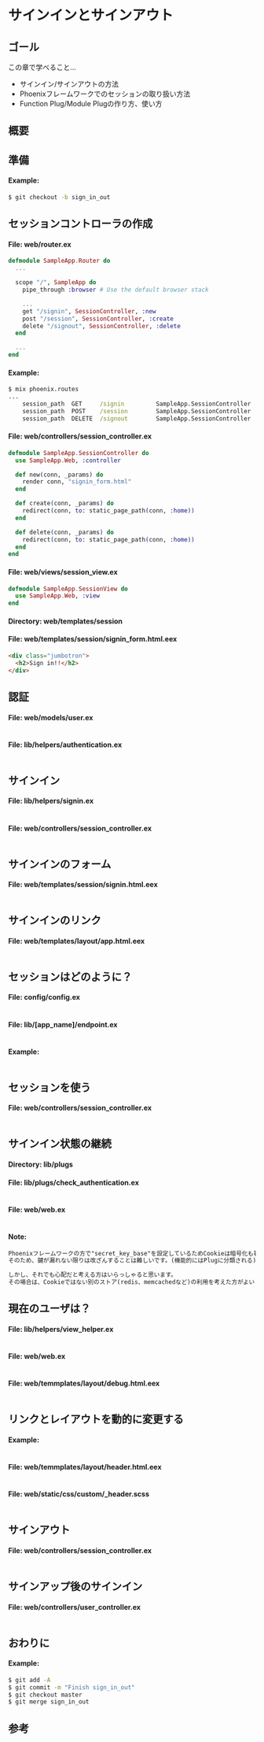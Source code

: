 # サインインとサインアウト

## ゴール

この章で学べること...

- サインイン/サインアウトの方法
- Phoenixフレームワークでのセッションの取り扱い方法
- Function Plug/Module Plugの作り方、使い方

## 概要

## 準備

#### Example:

```cmd
$ git checkout -b sign_in_out
```

## セッションコントローラの作成

#### File: web/router.ex

```elixir
defmodule SampleApp.Router do
  ...

  scope "/", SampleApp do
    pipe_through :browser # Use the default browser stack

    ...
    get "/signin", SessionController, :new
    post "/session", SessionController, :create
    delete "/signout", SessionController, :delete
  end

  ...
end
```

#### Example:

```cmd
$ mix phoenix.routes
...
    session_path  GET     /signin         SampleApp.SessionController :new
    session_path  POST    /session        SampleApp.SessionController :create
    session_path  DELETE  /signout        SampleApp.SessionController :delete
```

#### File: web/controllers/session_controller.ex

```elixir
defmodule SampleApp.SessionController do
  use SampleApp.Web, :controller

  def new(conn, _params) do
    render conn, "signin_form.html"
  end

  def create(conn, _params) do
    redirect(conn, to: static_page_path(conn, :home))
  end

  def delete(conn, _params) do
    redirect(conn, to: static_page_path(conn, :home))
  end
end
```

#### File: web/views/session_view.ex

```elixir
defmodule SampleApp.SessionView do
  use SampleApp.Web, :view
end
```

#### Directory: web/templates/session

#### File: web/templates/session/signin_form.html.eex

```html
<div class="jumbotron">
  <h2>Sign in!!</h2>
</div>
```

## 認証

#### File: web/models/user.ex

```elixir

```

#### File: lib/helpers/authentication.ex

```elixir

```

## サインイン

#### File: lib/helpers/signin.ex

```elixir

```

#### File: web/controllers/session_controller.ex

```elixir

```

## サインインのフォーム

#### File: web/templates/session/signin.html.eex

```html

```

## サインインのリンク

#### File: web/templates/layout/app.html.eex

```html

```

## セッションはどのように？

#### File: config/config.ex

```elixir

```

#### File: lib/[app_name]/endpoint.ex

```elixir

```

#### Example:

```elixir

```

## セッションを使う

#### File: web/controllers/session_controller.ex

```elixir

```

## サインイン状態の継続

#### Directory: lib/plugs

#### File: lib/plugs/check_authentication.ex

```elixir

```

#### File: web/web.ex

```elixir

```

#### Note:

```txt
Phoenixフレームワークの方で"secret_key_base"を設定しているためCookieは暗号化も署名もされています。
そのため、鍵が漏れない限りは改ざんすることは難しいです。(機能的にはPlugに分類される)

しかし、それでも心配だと考える方はいらっしゃると思います。
その場合は、Cookieではない別のストア(redis、memcachedなど)の利用を考えた方がよいと思います。
```

## 現在のユーザは？

#### File: lib/helpers/view_helper.ex

```elixir

```

#### File: web/web.ex

```elixir

```

#### File: web/temmplates/layout/debug.html.eex

```html

```

## リンクとレイアウトを動的に変更する

#### Example:

```elixir

```

#### File: web/temmplates/layout/header.html.eex

```html

```

#### File: web/static/css/custom/_header.scss

```css

```

## サインアウト

#### File: web/controllers/session_controller.ex

```elixir

```

## サインアップ後のサインイン

#### File: web/controllers/user_controller.ex

```elixir

```

## おわりに

#### Example:

```cmd
$ git add -A
$ git commit -m "Finish sign_in_out"
$ git checkout master
$ git merge sign_in_out
```

## 参考



